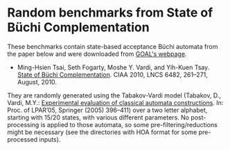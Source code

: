 # Random benchmarks from State of Büchi Complementation

These benchmarks contain state-based acceptance Büchi automata from the paper
below and were downloaded from [GOAL's
webpage](http://goal.im.ntu.edu.tw/wiki/doku.php).

* Ming-Hsien Tsai, Seth Fogarty, Moshe Y. Vardi, and Yih-Kuen Tsay. [State of
  Büchi Complementation](https://doi.org/10.1007/978-3-642-18098-9_28).
  CIAA 2010, LNCS 6482, 261–271, August, 2010.

They are randomly generated using the Tabakov-Vardi model (Tabakov, D., Vardi,
M.Y.: [Experimental evaluation of classical automata
constructions](https://doi.org/10.1007/11591191_28). In: Proc. of LPAR’05,
Springer (2005) 396–411) over a two letter alphabet, starting with 15/20
states, with various different parameters.  No post-processing is applied to
those automata, so some pre-filtering/reductions might be necessary (see the
directories with HOA format for some pre-processed inputs).
